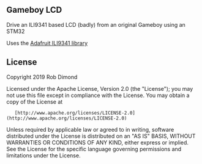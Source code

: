 ## Gameboy LCD

Drive an ILI9341 based LCD (badly) from an original Gameboy using an STM32

Uses the [Adafruit ILI9341 library](https://github.com/adafruit/Adafruit_ILI9341)


## License

Copyright 2019 Rob Dimond

Licensed under the Apache License, Version 2.0 (the "License");
you may not use this file except in compliance with the License.
You may obtain a copy of the License at

       [http://www.apache.org/licenses/LICENSE-2.0](http://www.apache.org/licenses/LICENSE-2.0)

Unless required by applicable law or agreed to in writing, software
distributed under the License is distributed on an "AS IS" BASIS,
WITHOUT WARRANTIES OR CONDITIONS OF ANY KIND, either express or implied.
See the License for the specific language governing permissions and
limitations under the License.
